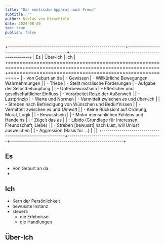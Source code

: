 ```yaml
---
title: "Der seelische Apparat nach Freud"
subtitle: ""
author: Niklas von Hirschfeld
date: 2024-08-20
toc: true
publish: false
---
```


+-----------------------------------------------------------+-----------------------------------------------+---------------------------------------------------------+
| Es                                                        | Über-Ich                                      | Ich                                                     |
+===========================================================+===============================================+=========================================================+
| - von Geburt an da                                        | - Gewissen                                    | - Willkürliche Bewegungen, Wahrnehmungen                |
| - Triebe                                                  | - Stellt moralische Forderungen               | - Aufgabe der Selbstbehauptung                          |
| - Unterbewusstsein                                        | - Elterlicher und gesellschaftlicher Einfluss | - Verarbeitet Reize der Außenwelt                       |
| - Lustprinzip                                             | - Werte und Normen                            | - Vermittelt zwischen _es_ und _über-ich_               |
| - Streben nach Befriedigung von Wünschen und Bedürfnissen |                                               | - Vermittelt zwischen _es_ und _Umwelt_                 |
| - Keine Rücksicht auf Ordnung, Moral, Logik               |                                               | - Bewusstsein                                           |
| - Motor menschlichen Fühlens und Handelns                 |                                               | - Zügelt das _es_                                       |
| - Libido (Grundlage für Interessen, Freundschaft, Liebe)  |                                               | - Streben \[bewusst\] nach Lust, will Unlust ausweichen |
| - Aggression (Basis für ...)                              |                                               |                                                         |
+-----------------------------------------------------------+-----------------------------------------------+---------------------------------------------------------+

## Es

- Von Geburt an da
-

## Ich

- Kern der Persönlichkeit
- bewusste Instanz
- steuert:
  - die Erlebnisse
  - die Handlungen

## Über-Ich
